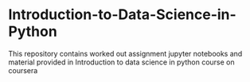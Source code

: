 # Introduction-to-Data-Science-in-Python
This repository contains worked out assignment jupyter notebooks and material provided in Introduction to data science in python course on coursera
